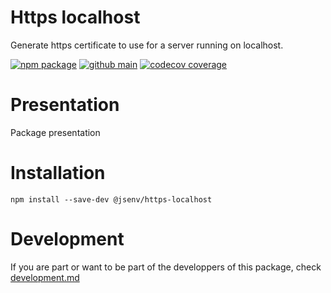 # Https localhost

Generate https certificate to use for a server running on localhost.

[![npm package](https://img.shields.io/npm/v/@jsenv/https-localhost.svg?logo=npm&label=package)](https://www.npmjs.com/package/@jsenv/https-localhost)
[![github main](https://github.com/jsenv/jsenv-https-localhost/workflows/main/badge.svg)](https://github.com/jsenv/jsenv-https-localhost/actions?workflow=main)
[![codecov coverage](https://codecov.io/gh/jsenv/jsenv-https-localhost/branch/main/graph/badge.svg)](https://codecov.io/gh/jsenv/jsenv-https-localhost)

# Presentation

Package presentation

# Installation

```console
npm install --save-dev @jsenv/https-localhost
```

# Development

If you are part or want to be part of the developpers of this package, check [development.md](./docs/development.md)
